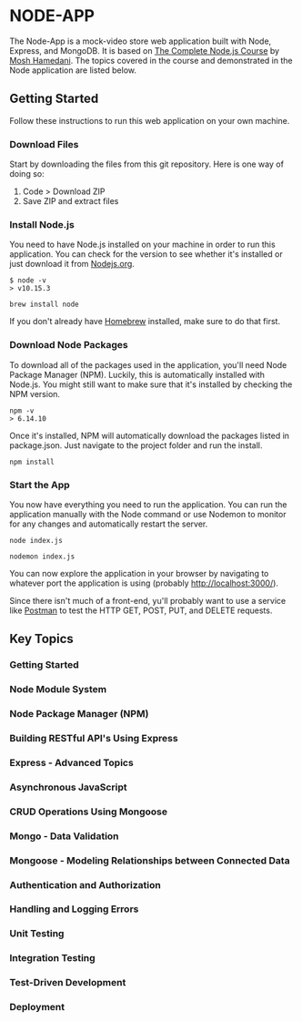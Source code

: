 # NODE-APP

The Node-App is a mock-video store web application built with Node, Express, and MongoDB. It is based on [The Complete Node.js Course](https://codewithmosh.com/p/the-complete-node-js-course) by [Mosh Hamedani](https://github.com/mosh-hamedani). The topics covered in the course and demonstrated in the Node application are listed below.

## Getting Started

Follow these instructions to run this web application on your own machine.

### Download Files

Start by downloading the files from this git repository. Here is one way of doing so:

1. Code > Download ZIP
2. Save ZIP and extract files

### Install Node.js

You need to have Node.js installed on your machine in order to run this application. You can check for the version to see whether it's installed or just download it from [Nodejs.org](https://nodejs.org/en/download/).

```
$ node -v
> v10.15.3
```

```
brew install node
```

If you don't already have [Homebrew](https://brew.sh/) installed, make sure to do that first.

### Download Node Packages

To download all of the packages used in the application, you'll need Node Package Manager (NPM). Luckily, this is automatically installed with Node.js. You might still want to make sure that it's installed by checking the NPM version.

```
npm -v
> 6.14.10
```

Once it's installed, NPM will automatically download the packages listed in package.json. Just navigate to the project folder and run the install.

```
npm install
```

### Start the App

You now have everything you need to run the application. You can run the application manually with the Node command or use Nodemon to monitor for any changes and automatically restart the server.

```
node index.js
```

```
nodemon index.js
```

You can now explore the application in your browser by navigating to whatever port the application is using (probably [http://localhost:3000/](http://localhost:3000/)).

Since there isn't much of a front-end, yu'll probably want to use a service like [Postman](https://www.postman.com/) to test the HTTP GET, POST, PUT, and DELETE requests.

## Key Topics

### Getting Started

### Node Module System

### Node Package Manager (NPM)

### Building RESTful API's Using Express

### Express - Advanced Topics

### Asynchronous JavaScript

### CRUD Operations Using Mongoose

### Mongo - Data Validation

### Mongoose - Modeling Relationships between Connected Data

### Authentication and Authorization

### Handling and Logging Errors

### Unit Testing

### Integration Testing

### Test-Driven Development

### Deployment
